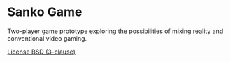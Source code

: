 Sanko Game
=============================

Two-player game prototype exploring the possibilities of mixing reality and conventional video gaming.


[License BSD (3-clause)](https://github.com/futurice/sanko-game/blob/master/LICENSE.txt)
